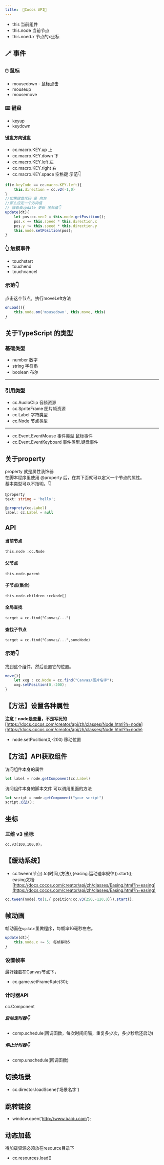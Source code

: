 ```yaml
---
title:  👾Cocos API👾
---
```




- this 当前组件
- this.node 当前节点
- this.noed.x 节点的x坐标


## 🪄 事件
### 🖱️ 鼠标
- mousedown - 鼠标点击
- mouseup
- mousemove

### ⌨️ 键盘
- keyup
- keydown


#### 键盘方向键盘
- cc.macro.KEY.up 上
- cc.macro.KEY.down 下
- cc.macro.KEY.left 左
- cc.macro.KEY.right 右
- cc.macro.KEY.space 空格键
示范👇
```ts
if(e.keyCode == cc.macro.KEY.left){
    this.direction = cc.v2(-1,0)
}
//如果键盘代码 是 向左
//那么设定一个方向值
// 接着去update 更新 坐标值👇
update(dt){
    let pos:cc.vec2 = this.node.getPosition();
    pos.x += this.speed * this.direction.x
    pos.y += this.speed * this.direction.y
    this.node.setPosition(pos);
}
```
### 👆 触摸事件
- touchstart
- touchend
- touchcancel
### 示范👇
点击这个节点，执行moveLeft方法
```ts
onLoad(){
    this.node.on('mousedown', this.move, this)
}
```



## 关于TypeScript 的类型

### 基础类型
- number 数字
- string 字符串
- boolean 布尔
---
### 引用类型
- cc.AudioClip 音频资源
- cc.SpriteFrame 图片帧资源
- cc.Label 字符类型
- cc.Node 节点类型

---
- cc.Event.EventMouse 事件类型.鼠标事件
- cc.Event.EventKeyboard 事件类型.键盘事件



## 关于property
property 就是属性装饰器  
在脚本程序里使用 @property 后，在其下面就可以定义一个节点的属性。   
基本类型可以不指明。👇  
```ts
@property
text: string = 'hello';

@proprety(cc.Label)
label: cc.Label = null
```



## API

#### 当前节点
`this.node :cc.Node`
#### 父节点
`this.node.parent`
#### 子节点(集合)
`this.node.children :ccNode[]`
#### 全局查找
`target = cc.find("Canvas/...")`
#### 查找子节点
`target = cc.find("Canvas/...",someNode)`

### 示范👇
找到这个组件，然后设置它的位置。
```ts
move(){
    let xxg : cc.Node = cc.find("Canvas/图片名字");
    xxg.setPosition(0,-200);
}
```



## 【方法】设置各种属性

**注意！node是变量，不是写死的**    
[https://docs.cocos.com/creator/api/zh/classes/Node.html?h=node](https://docs.cocos.com/creator/api/zh/classes/Node.html?h=node)  
- node.setPosition(0,-200) 移动位置



## 【方法】API获取组件

访问组件本身的属性
```js
let label = node.getComponent(cc.Label)
```
访问组件本身的脚本文件 可以调用里面的方法
```js
let script = node.getComponent("your script")
script.方法();
```



## 坐标

### 三维 v3 坐标
```
cc.v3(100,100,0);
```



## 【缓动系统】

- cc.tween(节点).to(时间,{方法},{easing:运动速率规律}).start();  
easing文档: [https://docs.cocos.com/creator/api/zh/classes/Easing.html?h=easing](https://docs.cocos.com/creator/api/zh/classes/Easing.html?h=easing)

```ts
cc.tween(node).to(1,{ position:cc.v3(250,-120,0)}).start();
```



## 帧动画

帧动画在`update`里做程序，每帧率16毫秒左右。
```ts
update(dt){
    this.node.x += 5; 每帧移动5
}
```
### 设置帧率
最好挂载在Canvas节点下，
- cc.game.setFrameRate(30);


### 计时器API
cc.Component  
##### 启动定时器👇
- comp.schedule(回调函数，每次时间间隔，重复多少次，多少秒后还启动)  
##### 停止计时器👇
- comp.unschedule(回调函数)


## 切换场景
- cc.director.loadScene('场景名字')


## 跳转链接
- window.open('http://www.baidu.com');


## 动态加载
待加载资源必须放在resource目录下
- cc.resources.load()